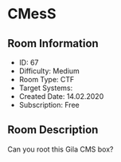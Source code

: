 ﻿# CMesS

## Room Information
- ID: 67
- Difficulty: Medium
- Room Type: CTF
- Target Systems: 
- Created Date: 14.02.2020
- Subscription: Free

## Room Description
Can you root this Gila CMS box?
